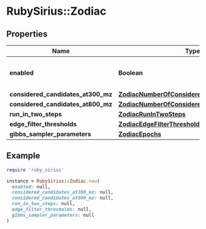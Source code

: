 # RubySirius::Zodiac

## Properties

| Name | Type | Description | Notes |
| ---- | ---- | ----------- | ----- |
| **enabled** | **Boolean** | tags whether the tool is enabled | [optional] |
| **considered_candidates_at300_mz** | [**ZodiacNumberOfConsideredCandidatesAt300Mz**](ZodiacNumberOfConsideredCandidatesAt300Mz.md) |  | [optional] |
| **considered_candidates_at800_mz** | [**ZodiacNumberOfConsideredCandidatesAt800Mz**](ZodiacNumberOfConsideredCandidatesAt800Mz.md) |  | [optional] |
| **run_in_two_steps** | [**ZodiacRunInTwoSteps**](ZodiacRunInTwoSteps.md) |  | [optional] |
| **edge_filter_thresholds** | [**ZodiacEdgeFilterThresholds**](ZodiacEdgeFilterThresholds.md) |  | [optional] |
| **gibbs_sampler_parameters** | [**ZodiacEpochs**](ZodiacEpochs.md) |  | [optional] |

## Example

```ruby
require 'ruby_sirius'

instance = RubySirius::Zodiac.new(
  enabled: null,
  considered_candidates_at300_mz: null,
  considered_candidates_at800_mz: null,
  run_in_two_steps: null,
  edge_filter_thresholds: null,
  gibbs_sampler_parameters: null
)
```

